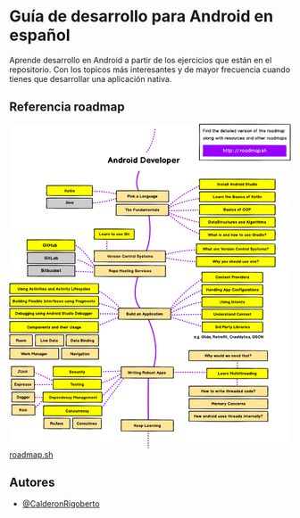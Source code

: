 # Guía de desarrollo para Android en español

Aprende desarrollo en Android a partir de los ejercicios que están en el repositorio. Con los topicos más interesantes y de mayor frecuencia cuando tienes que desarrollar una aplicación nativa.

## Referencia roadmap
![Imagen roadmap](https://raw.githubusercontent.com/CalderonRigoberto/guia-desarrollo-android/main/roadmap.png)
[roadmap.sh](https://roadmap.sh/android)

## Autores

- [@CalderonRigoberto](https://github.com/CalderonRigoberto/)

